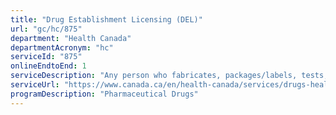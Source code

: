 ```yaml
---
title: "Drug Establishment Licensing (DEL)"
url: "gc/hc/875"
department: "Health Canada"
departmentAcronym: "hc"
serviceId: "875"
onlineEndtoEnd: 1
serviceDescription: "Any person who fabricates, packages/labels, tests, imports, distributes or wholesales  drugs in Canada requires an establishment license.  Health Canada reviews applications, verifies these applications against legal requirements, and makes decisions on applications. In addition Health Canada monitors compliance and takes compliance and enforcement actions when required. - (ROEB)"
serviceUrl: "https://www.canada.ca/en/health-canada/services/drugs-health-products/compliance-enforcement/establishment-licences/directives-guidance-documents-policies/guidance-drug-establishment-licences-drug-establishment-licensing-fees-0002/document.html"
programDescription: "Pharmaceutical Drugs"
---
```

